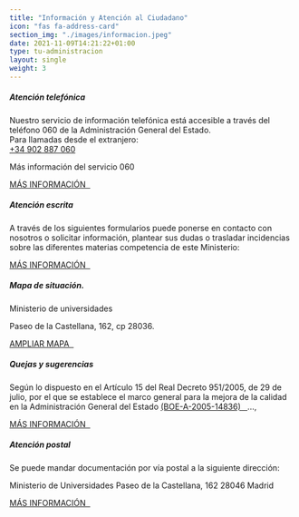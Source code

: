 ```yaml
---
title: "Información y Atención al Ciudadano"
icon: "fas fa-address-card"
section_img: "./images/informacion.jpeg"
date: 2021-11-09T14:21:22+01:00
type: tu-administracion
layout: single
weight: 3
---
```

<section>
        <article class="mb-30">
            <div class="container">                
                <div class="row">
                    <div class="col-lg-4 info_prev_card">
                        <div class="card">
                            <div class="card-body">
                                <h5 class="card-title">Atención telefónica</h5>
                                <div class="content">
                                    <div class="text">
                                       <p class="text">
										Nuestro servicio de información telefónica está accesible a través del teléfono 060 de la Administración General del Estado.
										<br>
										Para llamadas desde el extranjero: <br><a href="tel: +34902887060" target="_blank">+34 902 887 060</a>
									   <p class="text">
											Más información del servicio 060
                                    </div>                                
                                </div>
                                <div class="col-12 box_buttons">
                                   <a href="https://administracion.gob.es/pag_Home/contacto/telefono-060.html#.YDODHuhKjIW" target="_blank" class="btn btn_outline_blue">
                                            MÁS INFORMACIÓN  &nbsp;
                                        <i class="far fa-phone-rotary"></i>
                                            <i class="hover_icon "></i> 
                                    </a>
                                </div>
                            </div>
                        </div>
                    </div>
                    <div class="col-lg-4 info_prev_card">
                        <div class="card">
                            <div class="card-body">
                                <h5 class="card-title">Atención escrita</h5>
                                <div class="content">
                                    <div class="text">
                                         <p class="text">
										A través de los siguientes formularios puede ponerse en contacto con nosotros o solicitar información, plantear sus dudas o trasladar incidencias sobre las diferentes materias competencia de este Ministerio: <br> </p>
                                    </div>                                
                                </div>
                                <div class="col-12 box_buttons">
                                   <a href="{{<siteurl>}}tu-administracion/informacion-y-atencion-al-ciudadano/atencion-escrita/" type="button" class="btn btn_outline_blue">
                                            MÁS INFORMACIÓN   &nbsp;
                                          <i class="fas fa-edit"></i>
                                            <i class="hover_icon"></i>
                                        </a>
                                </div>
                            </div>
                        </div>
                    </div>
                    <div class="col-lg-4 info_prev_card">
                        <div class="card">
                            <div class="card-body">
                                <h5 class="card-title">Mapa de situación.</h5>
                                <div class="content">
                                    <div class="text">
                                        <p class="text">Ministerio de universidades </p><p class="text"> Paseo de la Castellana, 162, cp 28036.</p>
                                    </div>                                
                                </div>
                                <div class="col-12 box_buttons">
                                     <a href="{{< siteurl >}}tu-administracion/informacion-y-atencion-al-ciudadano/mapa/"	type="button" class="btn btn_outline_blue">
                                            AMPLIAR MAPA    &nbsp;
                                            <i class="fas fa-map-marked"></i>
                                            <i class="hover_icon"></i>
                                        </a>
                                </div>
                            </div>
                        </div>
                    </div>
                    <div class="col-lg-4 info_prev_card">
                        <div class="card">
                            <div class="card-body">
                                <h5 class="card-title">Quejas y sugerencias</h5>
                                <div class="content">
                                    <div>
                                       <p class="text">Según lo dispuesto en el Artículo 15 del Real Decreto 951/2005, de 29 de julio, por el que se establece el marco general para la mejora de la calidad en la Administración General del Estado <a href="https://www.boe.es/buscar/act.php?id=BOE-A-2005-14836" target="_blank">(BOE-A-2005-14836)    &nbsp; </a> ..., <br>  </p>
                                    </div>                                
                                </div>
                                <div class="col-12 box_buttons">
                                     <a href="{{< siteurl >}}tu-administracion/informacion-y-atencion-al-ciudadano/quejas-sugerencias/" type="button" class="btn btn_outline_blue">
                                            MÁS INFORMACIÓN     &nbsp;
                                            <i class="fal fa-comments"></i>
                                            <i class="hover_icon"></i></a>
                                </div>
                            </div>
                        </div>
                    </div>
					<div class="col-lg-4 info_prev_card">
                        <div class="card">
                            <div class="card-body">
                                <h5 class="card-title">Atención postal</h5>
                                <div class="content">
                                    <div>
                                        <p class="text">
                            Se puede mandar documentación por vía postal a la siguiente dirección:
                        </p>
                        <p>
                            <span class="d-block medium">Ministerio de Universidades</span>
                            <span class="d-block medium">Paseo de la Castellana, 162</span>
                            <span class="d-block medium">28046 Madrid</span>
                        </p>
                                    </div>                                
                                </div>
                                <div class="col-12 box_buttons">
                                    <a href="{{< siteurl >}}tu-administracion/informacion-y-atencion-al-ciudadano/atencion-postal/"  type="button" class="btn btn_outline_blue">
                                            MÁS INFORMACIÓN  &nbsp;
                                            <i class="far fa-envelope-open-text"></i>
                                            <i class="hover_icon"></i>
                                        </a>
                                </div>
                            </div>
                        </div>
                    </div>
                </div>
            </div>
        </article>
    </section>

